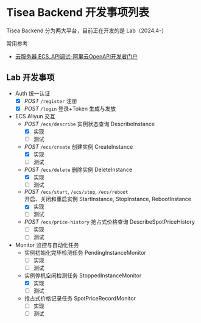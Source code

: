 # Tisea Backend 开发事项列表

Tisea Backend 分为两大平台，目前正在开发的是 Lab（2024.4-）

常用参考

- [云服务器 ECS_API调试-阿里云OpenAPI开发者门户](https://api.aliyun.com/api/Ecs/2014-05-26)

## Lab 开发事项

- Auth 统一认证
  - [x] *POST* `/register` 注册
  - [x] *POST* `/login` 登录+Token 生成与发放
- ECS Aliyun 交互
  - *POST* `/ecs/describe` 实例状态查询 DescribeInstance
      - [x] 实现
      - [ ] 测试
  - *POST* `/ecs/create` 创建实例 CreateInstance
    - [x] 实现
    - [ ] 测试
  - *POST* `/ecs/delete` 删除实例 DeleteInstance
    - [x] 实现
    - [ ] 测试
  - *POST* `/ecs/start`, `/ecs/stop`, `/ecs/reboot` <br/> 开启、关闭和重启实例 StartInstance, StopInstance, RebootInstance
    - [x] 实现
    - [ ] 测试
  - *POST* `/ecs/price-history` 抢占式价格查询 DescribeSpotPriceHistory
    - [ ] 实现
    - [ ] 测试
- Monitor 监控与自动化任务
  - 实例初始化完毕检测任务 PendingInstanceMonitor
    - [ ] 实现
    - [ ] 测试
  - 实例停机空闲检测任务 StoppedInstanceMonitor
    - [x] 实现
    - [ ] 测试
  - 抢占式价格记录任务 SpotPriceRecordMonitor
    - [ ] 实现
    - [ ] 测试